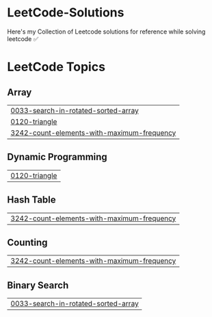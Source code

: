 # LeetCode-Solutions

Here's my Collection of Leetcode solutions for reference while solving leetcode ✅

<!---LeetCode Topics Start-->
# LeetCode Topics
## Array
|  |
| ------- |
| [0033-search-in-rotated-sorted-array](https://github.com/D-Arijit57/LeetCode-Solutions/tree/master/0033-search-in-rotated-sorted-array) |
| [0120-triangle](https://github.com/D-Arijit57/LeetCode-Solutions/tree/master/0120-triangle) |
| [3242-count-elements-with-maximum-frequency](https://github.com/D-Arijit57/LeetCode-Solutions/tree/master/3242-count-elements-with-maximum-frequency) |
## Dynamic Programming
|  |
| ------- |
| [0120-triangle](https://github.com/D-Arijit57/LeetCode-Solutions/tree/master/0120-triangle) |
## Hash Table
|  |
| ------- |
| [3242-count-elements-with-maximum-frequency](https://github.com/D-Arijit57/LeetCode-Solutions/tree/master/3242-count-elements-with-maximum-frequency) |
## Counting
|  |
| ------- |
| [3242-count-elements-with-maximum-frequency](https://github.com/D-Arijit57/LeetCode-Solutions/tree/master/3242-count-elements-with-maximum-frequency) |
## Binary Search
|  |
| ------- |
| [0033-search-in-rotated-sorted-array](https://github.com/D-Arijit57/LeetCode-Solutions/tree/master/0033-search-in-rotated-sorted-array) |
<!---LeetCode Topics End-->